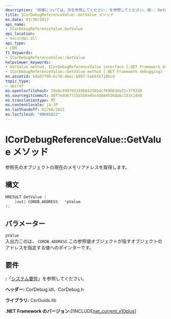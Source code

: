 ```yaml
---
description: '詳細については、次を参照してください: を参照してください。値:: GetValue メソッド'
title: ICorDebugReferenceValue::GetValue メソッド
ms.date: 03/30/2017
api_name:
- ICorDebugReferenceValue.GetValue
api_location:
- mscordbi.dll
api_type:
- COM
f1_keywords:
- ICorDebugReferenceValue::GetValue
helpviewer_keywords:
- GetValue method, ICorDebugReferenceValue interface [.NET Framework debugging]
- ICorDebugReferenceValue::GetValue method [.NET Framework debugging]
ms.assetid: 5da07f99-6c70-46ec-b997-5ab6fb7106cd
topic_type:
- apiref
ms.openlocfilehash: 29e0c4997d3349b642381dcf69063de21c3f9330
ms.sourcegitcommit: ddf7edb67715a5b9a45e3dd44536dabc153c1de0
ms.translationtype: MT
ms.contentlocale: ja-JP
ms.lasthandoff: 02/06/2021
ms.locfileid: "99691022"
---
```

# <a name="icordebugreferencevaluegetvalue-method"></a>ICorDebugReferenceValue::GetValue メソッド

参照先のオブジェクトの現在のメモリアドレスを取得します。  
  
## <a name="syntax"></a>構文  
  
```cpp  
HRESULT GetValue (  
    [out] CORDB_ADDRESS   *pValue  
);  
```  
  
## <a name="parameters"></a>パラメーター  

 `pValue`  
 入出力このは、 `CORDB_ADDRESS` この参照値オブジェクトが指すオブジェクトのアドレスを指定する値へのポインターです。  
  
## <a name="requirements"></a>要件  

 **:**「[システム要件](../../get-started/system-requirements.md)」を参照してください。  
  
 **ヘッダー:** CorDebug.idl、CorDebug.h  
  
 **ライブラリ:** CorGuids.lib  
  
 **.NET Framework のバージョン:**[!INCLUDE[net_current_v10plus](../../../../includes/net-current-v10plus-md.md)]
